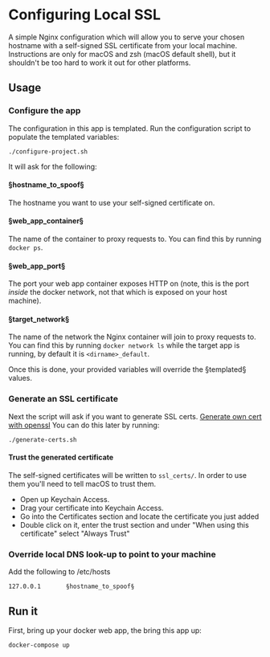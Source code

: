 # Configuring Local SSL
A simple Nginx configuration which will allow you to serve your chosen hostname
with a self-signed SSL certificate from your local machine.
Instructions are only for macOS and zsh (macOS default shell), but it shouldn't
be too hard to work it out for other platforms.

## Usage
### Configure the app
The configuration in this app is templated. Run the configuration script to populate the templated variables:
```shell
./configure-project.sh
```
It will ask for the following:

#### §hostname_to_spoof§
The hostname you want to use your self-signed certificate on.

#### §web_app_container§
The name of the container to proxy requests to.
You can find this by running `docker ps`.

#### §web_app_port§
The port your web app container exposes HTTP on (note, this is the port _inside_ the docker network, not that which is exposed on your host machine).

#### §target_network§
The name of the network the Nginx container will join to proxy requests to.
You can find this by running `docker network ls` while the target app is
running, by default it is `<dirname>_default`.

Once this is done, your provided variables will override the §templated§ values.

### Generate an SSL certificate
Next the script will ask if you want to generate SSL certs.
[Generate own cert with openssl](https://letsencrypt.org/docs/certificates-for-localhost/)
You can do this later by running:
```shell
./generate-certs.sh
```

#### Trust the generated certificate
The self-signed certificates will be written to `ssl_certs/`. In order to use them you'll need to tell macOS to trust them.

* Open up Keychain Access.
* Drag your certificate into Keychain Access.
* Go into the Certificates section and locate the certificate you just added
* Double click on it, enter the trust section and under "When using this certificate" select "Always Trust"

### Override local DNS look-up to point to your machine
Add the following to /etc/hosts
```
127.0.0.1       §hostname_to_spoof§
```

## Run it
First, bring up your docker web app, the bring this app up:
```
docker-compose up
```
